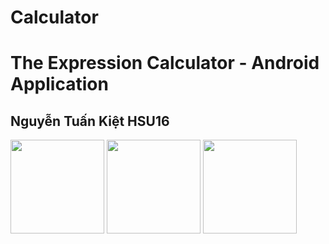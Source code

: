 # Calculator
<h1>The Expression Calculator - Android Application</h1>
<h2>Nguyễn Tuấn Kiệt HSU16</h2>
<div>
<img src="https://github.com/Jonrobin/Calculator/blob/master/app/ScreenShots/screenShot1.PNG" width="150"/>
<img src="https://github.com/Jonrobin/Calculator/blob/master/app/ScreenShots/screenShot2.PNG" width="150"/>
<img src="https://github.com/Jonrobin/Calculator/blob/master/app/ScreenShots/screenShot3.PNG" width="150"/>
</div>
